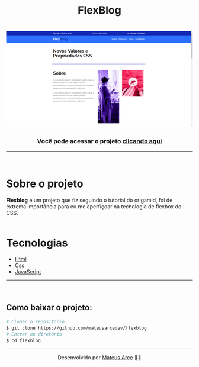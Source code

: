 <h1 align="center">
    FlexBlog
</h1>

<h1 align="center">
    <img src="img/capa.png">
</h1>

<h3 align="center">Você pode acessar o projeto <a href="https://flexblog-gamma.vercel.app/" target="_blank">clicando aqui</a></h3>

---

</br>

# Sobre o projeto

**Flexblog** é um projeto que fiz seguindo o tutorial do origamid, foi de extrema importância para eu me aperfiçoar na tecnologia de flexbox do CSS.
</br>
</br>
# Tecnologias

- [Html](https://www.w3schools.com/html/)
- [Css](https://www.w3schools.com/css/)
- [JavaScript](https://developer.mozilla.org/en-US/docs/Web/JavaScript)

---

<br/>

## Como baixar o projeto:

```bash
# Clonar o repositório
$ git clone https://github.com/mateusarcedev/flexblog
# Entrar no diretório
$ cd flexblog
```

---

<p align="center"> Desenvolvido por <a href="https://www.linkedin.com/in/mateus-arce/">Mateus Arce</a> ✌🏼</p>
